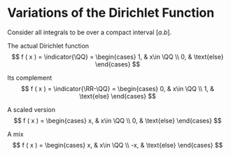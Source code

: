 # Variations of the Dirichlet Function
Consider all integrals to be over a compact interval $[a.b]$.

The actual Dirichlet function
$$
f ( x ) = \indicator{\QQ} = \begin{cases}
1, & x\in \QQ \\
0, & \text{else}
\end{cases}
$$

Its complement 
$$
f ( x ) = \indicator{\RR-\QQ} = \begin{cases}
0, & x\in \QQ \\
1, & \text{else}
\end{cases}
$$

A scaled version
$$
f ( x ) = \begin{cases}
x, & x\in \QQ \\
0, & \text{else}
\end{cases}
$$

A mix
$$
f ( x ) = \begin{cases}
x, & x\in \QQ \\
-x, & \text{else}
\end{cases}
$$